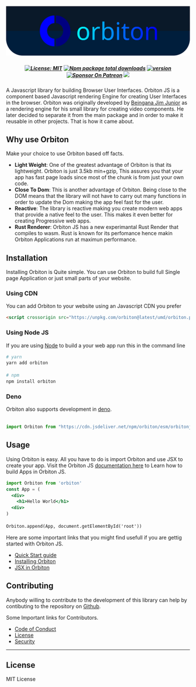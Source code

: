 <link rel="preconnect" href="https://fonts.googleapis.com">
<link rel="preconnect" href="https://fonts.gstatic.com" crossorigin>
<link href="https://fonts.googleapis.com/css2?family=Righteous&display=swap" rel="stylesheet">

# <div align="center"> <img src="https://raw.githubusercontent.com/Orbitonjs/orbiton/main/branding/banner.svg" style="align-items:center;" ></div>
##### <div align="center"> [![License: MIT](https://flat.badgen.net/npm/license/orbiton)](https://opensource.org/licenses/MIT) [![Npm package total downloads](https://flat.badgen.net/npm/dt/orbiton)](https://npmjs.com/package/orbiton) [![version](https://flat.badgen.net/npm/v/orbiton)](https://npmjs.com/package/orbiton) [![Sponsor On Patreon](https://flat.badgen.net/badge/icon/patreon?icon=patreon&label&color=orange)](https://www.patreon.com/jimjunior) [![](https://flat.badgen.net/badge/icon/github?icon=github&label&color=black)](https://github.com/Orbitonjs/orbiton) </div>
A Javascript library for building Browser User Interfaces.
Orbiton JS is a component based Javascript rendering Engine for creating User Interfaces in the browser. 
Orbiton was originally developed by [Beingana Jim Junior](https://twitter.com/jimjuniorb) as a rendering engine for his small library for creating video components. He later decided to separate it from the main package and in order to make it reusable in other projects. That is how it came about.

## Why use Orbiton

Make your choice to use Orbiton based off facts.
- __Light Weight__: One of the greatest advantage of Orbiton is that its lightweight. Orbiton is just 3.5kb min+gzip, This assures you that your app has fast page loads since most of the chunk is from just your own code.
- __Close To Dom__: This is another advantage of Orbiton. Being close to the DOM means that the library will not have to carry out many functions in order to update the Dom making the app feel fast for the user.
- __Reactive__: The library is reactive making you create modern web apps that provide a native feel to the user. This makes it even better for creating Progressive web apps.
- __Rust Renderer__: Orbiton JS has a new experimantal Rust Render that compiles to wasm. Rust is known for its perfomance hence makin Orbiton Applications run at maximun performance.


## Installation

Installing Orbiton is Quite simple. You can use Orbiton to build full Single page Application or just small parts of your website.

### Using CDN
You can add Orbiton to your website using an Javascript CDN you prefer

```html
<script crossorigin src="https://unpkg.com/orbiton@latest/umd/orbiton.production.js"></script>
```

### Using Node JS

If you are using [Node](https://nodejs.org) to build a your web app run this in the command line

```bash
# yarn
yarn add orbiton

# npm
npm install orbiton
```

### Deno
Orbiton also supports development in [deno](https://deno.land).

```js

import Orbiton from "https://cdn.jsdeliver.net/npm/orbiton/esm/orbitonjs.development.js"
```

## Usage
Using Orbiton is easy. All you have to do is import Orbiton and use JSX to create your app. Visit the Orbiton JS [documentation here](https://orbiton.js.org) to Learn how to build Apps in Orbiton JS.

```jsx
import Orbiton from 'orbiton'
const App = (
  <div>
    <h1>Hello World</h1>
  <div>
)

Orbiton.append(App, document.getElementById('root'))
```

Here are some important links that you might find usefull if you are gettig started with Orbiton JS.
- [Quick Start guide](https://orbiton.js.org/docs/getting-started/quick-start)
- [Installing Orbiton](https://orbiton.js.org/docs/getting-started/installation)
- [JSX in Orbiton](https://orbiton.js.org/docs/how-to-guides/jsx-in-orbiton)


## Contributing

Anybody willing to contribute to the development of this library can help by contibuting to the repository on [Github](https://github.com/orbitonjs/orbiton).

Some Important links for Contributors.
- [Code of Conduct](https://github.com/orbitonjs/orbiton/blob/main/CODE_OF_CONDUCT.md)
- [License](https://github.com/orbitonjs/orbiton/blob/main/LICENSE)
- [Security](https://github.com/orbitonjs/orbiton/blob/main/SECURITY.md)

---

## License

MIT License
